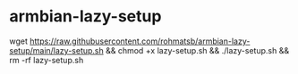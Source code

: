 # armbian-lazy-setup

wget https://raw.githubusercontent.com/rohmatsb/armbian-lazy-setup/main/lazy-setup.sh && chmod +x lazy-setup.sh && ./lazy-setup.sh && rm -rf lazy-setup.sh
